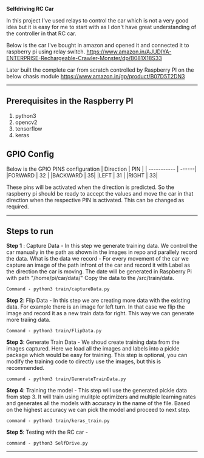 **Selfdriving RC Car**

In this project I've used relays to control the car which is not a very good idea but it is easy for me to start with as I don't have great understanding of the controller in that RC car.

Below is the car I've bought in amazon and opened it and connected it to raspberry pi using relay switch.
https://www.amazon.in/AJUDIYA-ENTERPRISE-Rechargeable-Crawler-Monster/dp/B081X18S33

Later built the complete car from scratch controlled by Raspberry PI on the below chasis module
https://www.amazon.in/gp/product/B07D5T2DN3

---

## Prerequisites in the Raspberry PI

1. python3
2. opencv2
3. tensorflow
4. keras

## GPIO Config
Below is the GPIO PINS configuration
| Direction | PIN |
| ----------- | ------|
|FORWARD | 32 |
|BACKWARD | 35|
|LEFT | 31 |
|RIGHT | 33|

These pins will be activated when the direction is predicted. So the raspberry pi should be ready to accept the values and move the car in that direction when the respective PIN is activated. This can be changed as required.

---

## Steps to run

**Step 1** : Capture Data - 
	In this step we generate training data. We control the car manually in the path as shown in the images in repo and parallely record the data.
	What is the data we record -
	For every movement of the car we capture an image of the path infront of the car and record it with Label as the direction the car is moving. The date will be generated in Raspberry Pi with path "/home/pi/car/data/" Copy the data to the <repo>/src/train/data.
	
	Command - python3 train/captureData.py
	
**Step 2**: Flip Data - 
	In this step we are creating more data with the existing data.
	For example there is an image for left turn. In that case we flip the image and record it as a new train data for right. This way we can generate more traiing data.
	
	Command - python3 train/FlipData.py

**Step 3**:  Generate Train Data - 
	We shoud create training data from the images captured. Here we load all the images and labels into a pickle package which would be easy for training. This step is optional, you can modify the training code to directly use the images, but this is recommended.
	
	command - python3 train/GenerateTrainData.py
	
**Step 4**: Training the model - 
	This step will use the generated pickle data from step 3. It will train using mulitple optimizers and multiple learning rates and generates all the models with accuracy in the name of the file. Based on the highest accuracy we can pick the model and proceed to next step.
	
	command - python3 train/keras_train.py
	
**Step 5**: Testing with the RC car - 
	
	command - python3 SelfDrive.py

---
